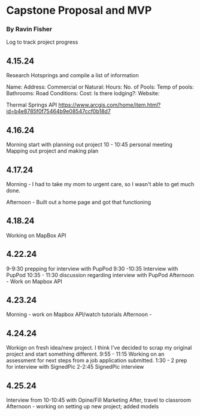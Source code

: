 # Capstone Proposal and MVP

### By Ravin Fisher

Log to track project progress

## 4.15.24

Research Hotsprings and compile a list of information

Name:
Address:
Commercial or Natural:
Hours:
No. of Pools:
Temp of pools:
Bathrooms:
Road Conditions:
Cost:
Is there lodging?:
Website:

Thermal Springs API https://www.arcgis.com/home/item.html?id=b4e8785f0f75464b9e08547ccf0b18d7

## 4.16.24
Morning start with planning out project
10 - 10:45 personal meeting
Mapping out project and making plan

## 4.17.24

Morning - I had to take my mom to urgent care, so I wasn't able to get much done.

Afternoon - Built out a home page and got that functioning

## 4.18.24 

Working on MapBox API

## 4.22.24

9-9:30 prepping for interview with PupPod
9:30 -10:35 Interview with PupPod
10:35 - 11:30 discussion regarding interview with PupPod
Afternoon - Work on Mapbox API

## 4.23.24

Morning - work on Mapbox API/watch tutorials
Afternoon - 

## 4.24.24

Workign on fresh idea/new project. I think I've decided to scrap my original project and start something different.
9:55 - 11:15 Working on an assessment for next steps from a job application submitted.
1:30 - 2 prep for interview with SignedPic
2-2:45 SignedPic interview

## 4.25.24

Interview from 10-10:45 with Opine/Fill Marketing
After, travel to classroom
Afternoon - working on setting up new project; added models


